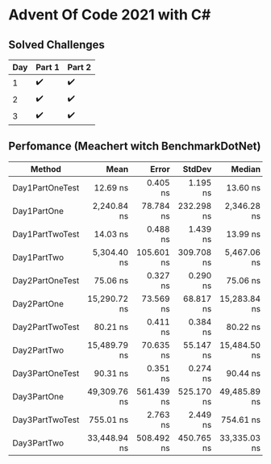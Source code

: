 
# Advent Of Code 2021 with C#

## Solved Challenges
| Day | Part 1 | Part 2 |
|-----|--------|--------|
|1    | ✔️     |    ✔️ |
|2    | ✔️     |    ✔️ |
|3    | ✔️     |    ✔️ |


## Perfomance (Meachert witch BenchmarkDotNet)
 |          Method |         Mean |      Error |     StdDev |       Median |   Gen 0 |  Gen 1 | Allocated |
|---------------- |-------------:|-----------:|-----------:|-------------:|--------:|-------:|----------:|
| Day1PartOneTest |     12.69 ns |   0.405 ns |   1.195 ns |     13.60 ns |       - |      - |         - |
|     Day1PartOne |  2,240.84 ns |  78.784 ns | 232.298 ns |  2,346.28 ns |       - |      - |         - |
| Day1PartTwoTest |     14.03 ns |   0.488 ns |   1.439 ns |     13.99 ns |       - |      - |         - |
|     Day1PartTwo |  5,304.40 ns | 105.601 ns | 309.708 ns |  5,467.06 ns |       - |      - |         - |
| Day2PartOneTest |     75.06 ns |   0.327 ns |   0.290 ns |     75.06 ns |       - |      - |         - |
|     Day2PartOne | 15,290.72 ns |  73.569 ns |  68.817 ns | 15,283.84 ns |       - |      - |         - |
| Day2PartTwoTest |     80.21 ns |   0.411 ns |   0.384 ns |     80.22 ns |       - |      - |         - |
|     Day2PartTwo | 15,489.79 ns |  70.635 ns |  55.147 ns | 15,484.50 ns |       - |      - |         - |
| Day3PartOneTest |     90.31 ns |   0.351 ns |   0.274 ns |     90.44 ns |  0.0057 |      - |      48 B |
|     Day3PartOne | 49,309.76 ns | 561.439 ns | 525.170 ns | 49,485.89 ns |       - |      - |      72 B |
| Day3PartTwoTest |    755.01 ns |   2.763 ns |   2.449 ns |    754.61 ns |  0.2460 |      - |   2,064 B |
|     Day3PartTwo | 33,448.94 ns | 508.492 ns | 450.765 ns | 33,335.03 ns | 13.3667 | 0.7935 | 111,960 B |
